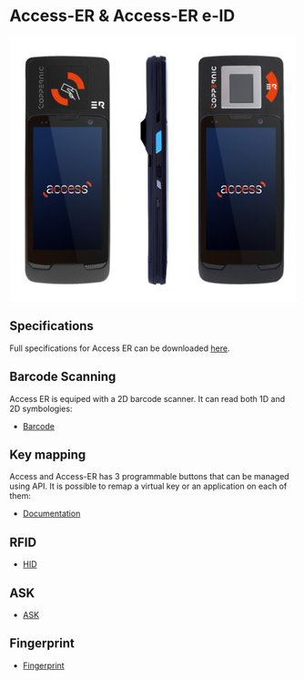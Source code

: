 Access-ER & Access-ER e-ID
======

![](/img/devices/access_er_rfid-eid.jpg)

Specifications
--------------

Full specifications for Access ER can be downloaded [here](https://www.coppernic.fr/en/documentations/).

Barcode Scanning
----------------

Access ER is equiped with a 2D barcode scanner. It can read both 1D and 2D symbologies:

- [Barcode](/sdk/barcode/manager.md)

Key mapping
-----------

Access and Access-ER has 3 programmable buttons that can be managed using API. It is possible to remap a virtual key or an application on each of them:


- [Documentation](/sdk/core/mapping.md)

RFID
----

- [HID](/docs/product/access-er/hid)


ASK
----

- [ASK](/docs/product/access-er/ask)


Fingerprint
----

- [Fingerprint](/docs/product/access-er/fingerprint)

